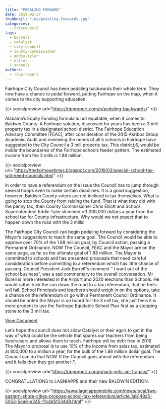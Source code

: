 ```yaml
---
title: "PEDALING FORWARD"
date: 2019-02-27
thumbnail: "img/pedaling-forwards.jpg"
categories: 
  - citycouncil
tags: 
  - burrell
  - catalyst
  - city-council
  - county-commissioner
  - eddie-tyler
  - elliot
  - schools
authors: 
  - ripp-report
---
```


Fairhope City Council has been pedaling backwards their whole term. They now have a chance to pedal forward, putting Fairhope on the map, when it comes to the city supporting education.

{{< socialpreview url="https://rippreport.com/p/pedaling-backwards/" >}}

Alabama’s Equity Funding formula is not equitable, when it comes to Baldwin County. A Fairhope solution, discussed for years has been a 3 mill property tax in a designated school district. The Fairhope Education Advisory Committee \[FEAC\], after consideration of the 2015 Akribos Group Academic Audit and reviewing the needs of all 5 schools in Fairhope have suggested to the City Council a 3 mill property tax. This district,6, would be inside the boundaries of the Fairhope schools feeder pattern. The estimated income from the 3 mills is 1.88 million.

{{< socialpreview url="https://thefairhopetimes.blogspot.com/2019/02/special-school-tax-will-need-councils.html" >}}

In order to have a referendum on the issue the Council has to jump through several hoops even to make certain deadlines. It is a good suggestion, however, Baldwin County voters are not inclined to tax themselves. What is going to stop the County from raiding the fund. That is what they did with the penny tax, then County Commissioner Chris Elliott and School Superintendent Eddie Tyler skimmed off 200,000 dollars a year from the school tax for County infrastructure. Why would we not expect that to happen down the road with the 3 mills!

The Fairhope City Council can begin pedaling forward by considering the Mayor’s suggestions to reach the same goal. The Council would be able to approve over 70% of the 1.88 million goal, by Council action, passing a Permanent Ordinance. NOW The Council, FEAC and the Mayor are on the same page, as far as the ultimate goal of 1.88 million. The Mayor is committed to schools and has presented proposals that need careful consideration before committing to a referendum which has little chance of passing. Council President Jack Burrell”s comment “ I want out of the school business”, was a sad commentary to the overall conversation. Mr Burell is more interested in the Airport and 2020 elections than Schools. He would rather kick the can down the road to a tax referendum, that he feels will fail. School Principals and teachers should weigh in on the options, take a chance on the referendum or go with a Permanent Council Ordinance. It should be noted the Mayor is on board for the 3 mill tax, she just feels it is more prudent to use the Fairhope Equitable School Plan first as a stepping stone to the 3 mill tax.

[View Document](https://l.facebook.com/l.php?u=https%3A%2F%2Fwww.fairhopeal.gov%2Fschoolfunding%3Ffbclid%3DIwAR3dVCDUYwLOuLp0ULzQzSGkEKkS0po8LIow0hlHJeHmaVCoeXXnQtn3xmY&h=AT3MBnL22-89YG9XaRM9yg--rpqYdNnVnRcGdVGMpppqLkDoqzzbktG_m-43bgTCiVh-pKQhyMz7I4u1leXrai-lq8TOTeCI_AzfWsh9wktl35alYJZ9bsqqdVjBysqbENgbZ2Aq2Oo2QQbBZ7pwxPg8PJyqAFkP4ggW9Fnp3b4likRBOnGsnVI2U8HUmmt_pNmcM5b8V4MM4GzMJ1vzCYhjkHMdzKevHxl1uO7il27Hn_sZnc4TaYgRKHmGyqS9j81rKmrhmcy_T-mFVZ9Lx9iCL8JlJ-7biK58Sh1leiNFCC4RViyEdqkEWwbR5EfpBXX8Dhuyj7P4ge5g-kVE3rH6J8pWQuu9126SS__CWWO682UJl7H6OWHu5m5fZAsBl4OhElE_50iQNPxatt41NyBvMZeC4j9f4hNE4dXaR-zZdoO75kk-SmILM_YTl4NQf8_ftHX4s895b03K5Rzq11gIzsQ3UfMycK9sFsLxgkr30GhTEWsxVvLuMYnYyCv8wG8fuBLhgFgAoLDNwQ7-KBWSFytSvFhcp1rUj-r-c0-KGWzx-k9EqmKlYS1s8I3IN6G7ptKtB3_uKGwENzv6odPd_ftNehov1YbSoygogmNu-wGd7wWK2D18lWDJ4M73)

Let’s hope the council does not allow Catalyst or their ego’s to get in the way of what could be the vehicle that spares our teachers from being fundraisers and allows them to teach. Fairhope will be debt free in 2019. The Mayor’s proposal is to use 10% of the income from sales tax, estimated at 800,000 to a million a year, for the bulk of the 1.88 million dollar goal. The Council can do that NOW. If the Council goes ahead with the referendum and it fails then they get another F.

{{< socialpreview url="https://rippreport.com/p/jack-gets-an-f-again/" >}}

CONGRATULATIONS to LAGNIAPPE and their new BALDWIN EDITION.

{{< socialpreview url="https://www.lagniappemobile.com/news/local/two-eastern-shore-cities-propose-school-tax-referendum/article_1ab148a5-5053-5aa8-a245-f1c4d5f534d8.html" >}}
